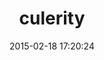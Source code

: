 ---
layout: post
title:  "culerity"
repo:   "langalex/culerity"
date:   2015-02-18 17:20:24
gemurl: http://github.com/langalex/culerity
---